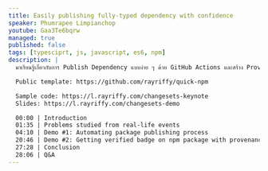 ```yaml
---
title: Easily publishing fully-typed dependency with confidence
speaker: Phumrapee Limpianchop
youtube: Gaa3Te6bqrw
managed: true
published: false
tags: [typesciprt, js, javascript, es6, npm]
description: |
  มาเรียนรู้เกี่ยวกับการ Publish Dependency แบบง่าย ๆ ด้วย GitHub Actions และสร้าง Provenance สำหรับแพ็คเกจด้วย npm

  Public template: https://github.com/rayriffy/quick-npm

  Sample code: https://l.rayriffy.com/changesets-keynote
  Slides: https://l.rayriffy.com/changesets-demo

  00:00 | Introduction
  01:35 | Problems studied from real-life events
  04:10 | Demo #1: Automating package publishing process
  20:46 | Demo #2: Getting verified badge on npm package with provenance statements
  27:28 | Conclusion
  28:06 | Q&A
---
```

